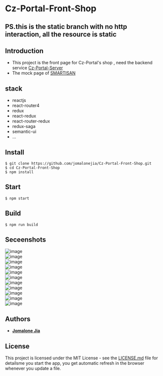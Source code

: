 # Cz-Portal-Front-Shop
## PS.this is the static branch with no http interaction, all the resource is static

## Introduction

- This project is the front page for Cz-Portal's shop , need the backend service [Cz-Portal-Server](https://github.com/jomalonejia/Cz-Portal-Server)
- The mock page of [SMARTISAN](http://www.smartisan.com)



## stack
* reactjs
* react-router4
* redux
* react-redux
* react-router-redux
* redux-saga
* semantic-ui
* ...

## Install

    $ git clone https://github.com/jomalonejia/Cz-Portal-Front-Shop.git
    $ cd Cz-Portal-Front-Shop
    $ npm install


## Start

    $ npm start

## Build

    $ npm run build

## Seceenshots


![image](https://github.com/jomalonejia/Cz-Portal-Front-Shop/blob/master/screenshots/1.png)<br />
![image](https://github.com/jomalonejia/Cz-Portal-Front-Shop/blob/master/screenshots/item2.PNG)<br />
![image](https://github.com/jomalonejia/Cz-Portal-Front-Shop/blob/master/screenshots/detail1.png)<br />
![image](https://github.com/jomalonejia/Cz-Portal-Front-Shop/blob/master/screenshots/detail2.png)<br />
![image](https://github.com/jomalonejia/Cz-Portal-Front-Shop/blob/master/screenshots/detail3.png)<br />
![image](https://github.com/jomalonejia/Cz-Portal-Front-Shop/blob/master/screenshots/address.png)<br />
![image](https://github.com/jomalonejia/Cz-Portal-Front-Shop/blob/master/screenshots/cart.png)<br />
![image](https://github.com/jomalonejia/Cz-Portal-Front-Shop/blob/master/screenshots/checkout.png)<br />
![image](https://github.com/jomalonejia/Cz-Portal-Front-Shop/blob/master/screenshots/order.png)<br />
![image](https://github.com/jomalonejia/Cz-Portal-Front-Shop/blob/master/screenshots/track.png)<br />
![image](https://github.com/jomalonejia/Cz-Portal-Front-Shop/blob/master/screenshots/login.png)<br />


## Authors

* **[Jomalone Jia](https://github.com/jomalonejia)** 

## License

This project is licensed under the MIT License - see the [LICENSE.md](LICENSE.md) file for detailsme you start the app, you get automatic refresh in the browser whenever you update a file.